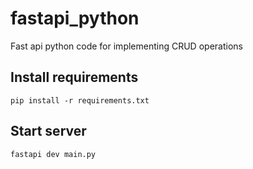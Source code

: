 # fastapi_python
Fast api python code for implementing CRUD operations

## Install requirements
```pip install -r requirements.txt```

## Start server
```fastapi dev main.py```

